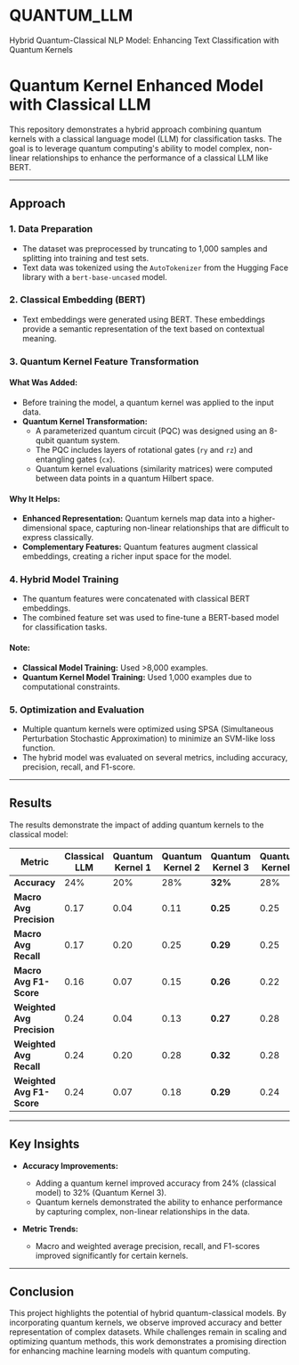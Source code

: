 # QUANTUM_LLM
Hybrid Quantum-Classical NLP Model: Enhancing Text Classification with Quantum Kernels

# Quantum Kernel Enhanced Model with Classical LLM

This repository demonstrates a hybrid approach combining quantum kernels with a classical language model (LLM) for classification tasks. The goal is to leverage quantum computing's ability to model complex, non-linear relationships to enhance the performance of a classical LLM like BERT.

---

## **Approach**

### 1. **Data Preparation**
- The dataset was preprocessed by truncating to 1,000 samples and splitting into training and test sets.
- Text data was tokenized using the `AutoTokenizer` from the Hugging Face library with a `bert-base-uncased` model.

### 2. **Classical Embedding (BERT)**
- Text embeddings were generated using BERT. These embeddings provide a semantic representation of the text based on contextual meaning.

### 3. **Quantum Kernel Feature Transformation**
#### What Was Added:
- Before training the model, a quantum kernel was applied to the input data.
- **Quantum Kernel Transformation:**
  - A parameterized quantum circuit (PQC) was designed using an 8-qubit quantum system.
  - The PQC includes layers of rotational gates (`ry` and `rz`) and entangling gates (`cx`).
  - Quantum kernel evaluations (similarity matrices) were computed between data points in a quantum Hilbert space.

#### Why It Helps:
- **Enhanced Representation:** Quantum kernels map data into a higher-dimensional space, capturing non-linear relationships that are difficult to express classically.
- **Complementary Features:** Quantum features augment classical embeddings, creating a richer input space for the model.

### 4. **Hybrid Model Training**
- The quantum features were concatenated with classical BERT embeddings.
- The combined feature set was used to fine-tune a BERT-based model for classification tasks.

#### Note:
- **Classical Model Training:** Used >8,000 examples.
- **Quantum Kernel Model Training:** Used 1,000 examples due to computational constraints.

### 5. **Optimization and Evaluation**
- Multiple quantum kernels were optimized using SPSA (Simultaneous Perturbation Stochastic Approximation) to minimize an SVM-like loss function.
- The hybrid model was evaluated on several metrics, including accuracy, precision, recall, and F1-score.

---

## **Results**
The results demonstrate the impact of adding quantum kernels to the classical model:

| **Metric**               | **Classical LLM** | **Quantum Kernel 1** | **Quantum Kernel 2** | **Quantum Kernel 3** | **Quantum Kernel 4** |
|---------------------------|-------------------|-----------------------|-----------------------|-----------------------|-----------------------|
| **Accuracy**              | 24%              | 20%                  | 28%                  | **32%**              | 28%                  |
| **Macro Avg Precision**   | 0.17             | 0.04                 | 0.11                 | **0.25**             | 0.25                 |
| **Macro Avg Recall**      | 0.17             | 0.20                 | 0.25                 | **0.29**             | 0.25                 |
| **Macro Avg F1-Score**    | 0.16             | 0.07                 | 0.15                 | **0.26**             | 0.22                 |
| **Weighted Avg Precision**| 0.24             | 0.04                 | 0.13                 | **0.27**             | 0.28                 |
| **Weighted Avg Recall**   | 0.24             | 0.20                 | 0.28                 | **0.32**             | 0.28                 |
| **Weighted Avg F1-Score** | 0.24             | 0.07                 | 0.18                 | **0.29**             | 0.24                 |

---

## **Key Insights**
- **Accuracy Improvements:**
  - Adding a quantum kernel improved accuracy from 24% (classical model) to 32% (Quantum Kernel 3).
  - Quantum kernels demonstrated the ability to enhance performance by capturing complex, non-linear relationships in the data.

- **Metric Trends:**
  - Macro and weighted average precision, recall, and F1-scores improved significantly for certain kernels.

---

## **Conclusion**
This project highlights the potential of hybrid quantum-classical models. By incorporating quantum kernels, we observe improved accuracy and better representation of complex datasets. While challenges remain in scaling and optimizing quantum methods, this work demonstrates a promising direction for enhancing machine learning models with quantum computing.

